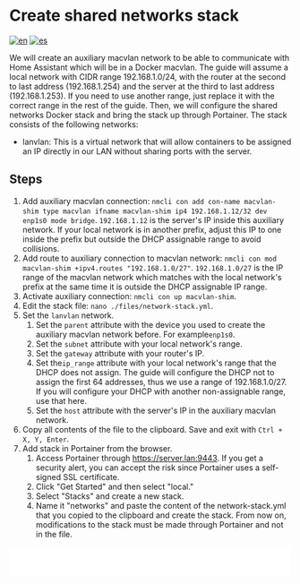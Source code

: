 # Create shared networks stack

[![en](https://img.shields.io/badge/lang-en-blue.svg)](Create%20shared%20networks%20stack.md)
[![es](https://img.shields.io/badge/lang-es-blue.svg)](Create%20shared%20networks%20stack.es.md)

We will create an auxiliary macvlan network to be able to communicate with Home Assistant which will be in a Docker macvlan. The guide will assume a local network with CIDR range 192.168.1.0/24, with the router at the second to last address (192.168.1.254) and the server at the third to last address (192.168.1.253). If you need to use another range, just replace it with the correct range in the rest of the guide. Then, we will configure the shared networks Docker stack and bring the stack up through Portainer. The stack consists of the following networks:

- lanvlan: This is a virtual network that will allow containers to be assigned an IP directly in our LAN without sharing ports with the server.

## Steps

1. Add auxiliary macvlan connection: `nmcli con add con-name macvlan-shim type macvlan ifname macvlan-shim ip4 192.168.1.12/32 dev enp1s0 mode bridge`. `192.168.1.12` is the server's IP inside this auxiliary network. If your local network is in another prefix, adjust this IP to one inside the prefix but outside the DHCP assignable range to avoid collisions.
2. Add route to auxiliary connection to macvlan network: `nmcli con mod macvlan-shim +ipv4.routes "192.168.1.0/27"`. `192.168.1.0/27` is the IP range of the macvlan network which matches with the local network's prefix at the same time it is outside the DHCP assignable IP range.
3. Activate auxiliary connection: `nmcli con up macvlan-shim`.
4. Edit the stack file: `nano ./files/network-stack.yml`.
5. Set the `lanvlan` network.
    1. Set the `parent` attribute with the device you used to create the auxiliary macvlan network before. For example`enp1s0`.
    2. Set the `subnet` attribute with your local network's range.
    3. Set the `gateway` attribute with your router's IP.
    4. Set the`ip_range` attribute with your local network's range that the DHCP does not assign. The guide will configure the DHCP not to assign the first 64 addresses, thus we use a range of 192.168.1.0/27. If you will configure your DHCP with another non-assignable range, use that here.
    5. Set the `host` attribute with the server's IP in the auxiliary macvlan network.
6. Copy all contents of the file to the clipboard. Save and exit with `Ctrl + X, Y, Enter`.
7. Add stack in Portainer from the browser.
    1. Access Portainer through https://server.lan:9443. If you get a security alert, you can accept the risk since Portainer uses a self-signed SSL certificate.
    2. Click "Get Started" and then select "local."
    3. Select "Stacks" and create a new stack.
    4. Name it "networks" and paste the content of the network-stack.yml that you copied to the clipboard and create the stack. From now on, modifications to the stack must be made through Portainer and not in the file.

[<img width="33.3%" src="buttons/prev-Install docker.svg" alt="Install Docker">](Install%20docker.md)[<img width="33.3%" src="buttons/jump-Index.svg" alt="Index">](README.md)[<img width="33.3%" src="buttons/next-Configure dns.svg" alt="Configure DNS">](Configure%20dns.md)